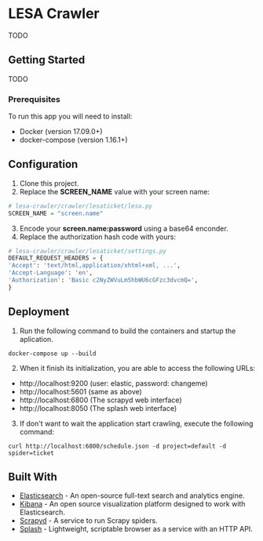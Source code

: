 # LESA Crawler

TODO

## Getting Started

TODO

### Prerequisites

To run this app you will need to install:
* Docker (version 17.09.0+)
* docker-compose (version 1.16.1+)

## Configuration

1. Clone this project.
2. Replace the **SCREEN_NAME** value with your screen name:
```python
# lesa-crawler/crawler/lesaticket/lesa.py
SCREEN_NAME = "screen.name"
```
3. Encode your **screen.name:password** using a base64 enconder.
4. Replace the authorization hash code with yours: 
```python
# lesa-crawler/crawler/lesaticket/settings.py
DEFAULT_REQUEST_HEADERS = {
'Accept': 'text/html,application/xhtml+xml, ...',
'Accept-Language': 'en',
'Authorization': 'Basic c2NyZWVuLm5hbWU6cGFzc3dvcmQ=',
}
```

## Deployment

1. Run the following command to build the containers and startup the aplication.  
```
docker-compose up --build
``` 
2. When it finish its initialization, you are able to access the following URLs:
* http://localhost:9200 (user: elastic, password: changeme)
* http://localhost:5601 (same as above)
* http://localhost:6800 (The scrapyd web interface)
* http://localhost:8050 (The splash web interface)
3. If don't want to wait the application start crawling, execute the following command:
```
curl http://localhost:6800/schedule.json -d project=default -d spider=ticket
```

## Built With

* [Elasticsearch](https://www.elastic.co/guide/en/elasticsearch/reference/5.5/docker.html) - An open-source full-text search and analytics engine.
* [Kibana](https://www.elastic.co/guide/en/kibana/5.5/_configuring_kibana_on_docker.html) - An open source visualization platform designed to work with Elasticsearch.
* [Scrapyd](https://hub.docker.com/r/vimagick/scrapyd/) - A service to run Scrapy spiders.
* [Splash](https://hub.docker.com/r/scrapinghub/splash/) - Lightweight, scriptable browser as a service with an HTTP API.